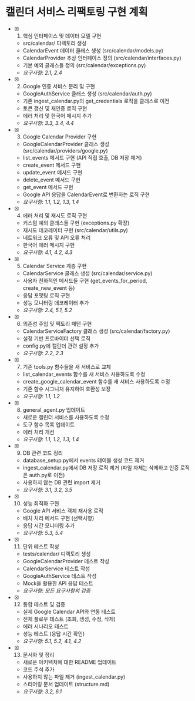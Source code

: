 # 캘린더 서비스 리팩토링 구현 계획

- [x] 1. 핵심 인터페이스 및 데이터 모델 구현







  - src/calendar/ 디렉토리 생성
  - CalendarEvent 데이터 클래스 생성 (src/calendar/models.py)
  - CalendarProvider 추상 인터페이스 정의 (src/calendar/interfaces.py)
  - 기본 예외 클래스들 정의 (src/calendar/exceptions.py)
  - _요구사항: 2.1, 2.4_

- [x] 2. Google 인증 서비스 분리 및 구현









  - GoogleAuthService 클래스 생성 (src/calendar/auth.py)
  - 기존 ingest_calendar.py의 get_credentials 로직을 클래스로 이전
  - 토큰 갱신 및 재인증 로직 구현
  - 에러 처리 및 한국어 메시지 추가
  - _요구사항: 3.3, 3.4, 4.4_

- [x] 3. Google Calendar Provider 구현





  - GoogleCalendarProvider 클래스 생성 (src/calendar/providers/google.py)
  - list_events 메서드 구현 (API 직접 호출, DB 저장 제거)
  - create_event 메서드 구현
  - update_event 메서드 구현
  - delete_event 메서드 구현
  - get_event 메서드 구현
  - Google API 응답을 CalendarEvent로 변환하는 로직 구현
  - _요구사항: 1.1, 1.2, 1.3, 1.4_

- [x] 4. 에러 처리 및 재시도 로직 구현





  - 커스텀 예외 클래스들 구현 (exceptions.py 확장)
  - 재시도 데코레이터 구현 (src/calendar/utils.py)
  - 네트워크 오류 및 API 오류 처리
  - 한국어 에러 메시지 구현
  - _요구사항: 4.1, 4.2, 4.3_

- [x] 5. Calendar Service 계층 구현





  - CalendarService 클래스 생성 (src/calendar/service.py)
  - 사용자 친화적인 메서드들 구현 (get_events_for_period, create_new_event 등)
  - 응답 포맷팅 로직 구현
  - 성능 모니터링 데코레이터 추가
  - _요구사항: 2.4, 5.1, 5.2_

- [x] 6. 의존성 주입 및 팩토리 패턴 구현





  - CalendarServiceFactory 클래스 생성 (src/calendar/factory.py)
  - 설정 기반 프로바이더 선택 로직
  - config.py에 캘린더 관련 설정 추가
  - _요구사항: 2.2, 2.3_

- [x] 7. 기존 tools.py 함수들을 새 서비스로 교체





  - list_calendar_events 함수를 새 서비스 사용하도록 수정
  - create_google_calendar_event 함수를 새 서비스 사용하도록 수정
  - 기존 함수 시그니처 유지하여 호환성 보장
  - _요구사항: 1.1, 1.2_

- [x] 8. general_agent.py 업데이트





  - 새로운 캘린더 서비스를 사용하도록 수정
  - 도구 함수 목록 업데이트
  - 에러 처리 개선
  - _요구사항: 1.1, 1.2, 1.3, 1.4_

- [x] 9. DB 관련 코드 정리





  - database_setup.py에서 events 테이블 생성 코드 제거
  - ingest_calendar.py에서 DB 저장 로직 제거 (파일 자체는 삭제하고 인증 로직은 auth.py로 이전)
  - 사용하지 않는 DB 관련 import 제거
  - _요구사항: 3.1, 3.2, 3.5_

- [x] 10. 성능 최적화 구현





  - Google API 서비스 객체 재사용 로직
  - 배치 처리 메서드 구현 (선택사항)
  - 응답 시간 모니터링 추가
  - _요구사항: 5.3, 5.4_

- [x] 11. 단위 테스트 작성





  - tests/calendar/ 디렉토리 생성
  - GoogleCalendarProvider 테스트 작성
  - CalendarService 테스트 작성
  - GoogleAuthService 테스트 작성
  - Mock을 활용한 API 응답 테스트
  - _요구사항: 모든 요구사항의 검증_

- [x] 12. 통합 테스트 및 검증





  - 실제 Google Calendar API와 연동 테스트
  - 전체 플로우 테스트 (조회, 생성, 수정, 삭제)
  - 에러 시나리오 테스트
  - 성능 테스트 (응답 시간 확인)
  - _요구사항: 5.1, 5.2, 4.1, 4.2_

- [x] 13. 문서화 및 정리





  - 새로운 아키텍처에 대한 README 업데이트
  - 코드 주석 추가
  - 사용하지 않는 파일 제거 (ingest_calendar.py)
  - 스티어링 문서 업데이트 (structure.md)
  - _요구사항: 3.2, 6.1_
